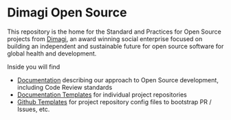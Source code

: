 # Dimagi Open Source

This repository is the home for the Standard and Practices for Open Source projects from [Dimagi](https://www.dimagi.com/), an award winning social enterprise focused on building an independent and sustainable future for open source software for global health and development.

Inside you will find

* [Documentation](./docs) describing our approach to Open Source development, including Code Review standards
* [Documentation Templates](./templates) for individual project repositories
* [Github Templates](./.github) for project repository config files to bootstrap PR / Issues, etc.

